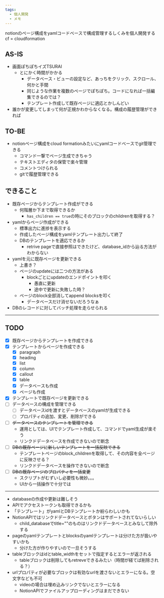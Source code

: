 ```yaml
---
tags:
  - 個人開発
  - メモ
---
```

notionのページ構成をyamlコードベースで構成管理するしくみを個人開発する
cf = cloudformation

## AS-IS
- 画面ぽちぽちイズTSURAI
	- とにかく時間がかかる
		- データベース・ビューの設定など、あっちをクリック、スクロール、何かと手間
		- 同じような作業を複数のページでぽちぽち。コードになれば一括編集できるのでは？
		- テンプレート作成して既存ページに適応とかしんどい
- 誰かが変更してしまって何が正規かわからなくなる。構成の履歴管理ができれば

## TO-BE
- notionページ構成をcloud formationみたいにyamlコードベースでgit管理できる
	- コマンド一撃でページ生成できちゃう
	- テキストエディタの保管で楽々管理
	- コメントつけられる
	- gitで履歴管理できる

## できること
- 既存ページからテンプレート作成ができる
	- 何階層か下まで取得できるか
		- `has_children == true`の時にそのブロックのchildrenを取得する？
- yamlからページ作成ができる
	- 標準出力に進捗を表示する
	- 作成したページ構成をyamlテンプレート出力して終了
	- DBのテンプレートを適応できるか
		- retrive pageで直接参照はできたけど、database_idから辿る方法がわからない
- yamlを元に既存ページを更新できる
	- 上書き？
	- ページのupdateには二つの方法がある
		- blockごとにupdateのエンドポイントを叩く
			- 愚直に更新
			- 途中で更新に失敗した時？
	- ページのblock全部消してappend blocksを叩く
		- データベースだけ消せないだろうなぁ
- DBのレコードに対してバッチ処理を走らせられる
---
## TODO
- [x] 既存ページからテンプレートを作成できる
- [x] テンプレートからページを作成できる
	- [x] paragraph
	- [x] heading
	- [x] list
	- [x] column
	- [x] callout
	- [x] table
	- [x] データベースも作成
	- [x] ページも作成
- [x] テンプレートで既存ページを更新できる
- [ ] データベースの構成を管理できる
	- [ ] データベースidを渡すとデータベースのyamlが生成できる
	- [ ] プロパティの追加、変更、削除ができる
- [ ] ~~データベースのテンプレートを管理できる~~
	- 運用としては、UIでテンプレート作成して、コマンドでyaml生成が楽そう
	- リンクドデータベースを作成できないので断念
- [ ] ~~DBの既存ページに新しいテンプレートを一括反映できる~~
	- テンプレートページのblock_childrenを取得して、その内容を全ページに反映させる？
	- リンクドデータベースを操作できないので断念
- [ ] ~~DBの既存ページのプロパティを一括変更~~
	- スクリプトがむずいし必要性も微妙。。。
	- UIから一括操作で十分では

---
- databaseの作成や更新は難しそう
- APIでアクセストークンも取得できるかも
- 「テンプレート」がyamlとDBテンプレートか紛らわしいかも
- NotionAPIではリンクドデータベースとボタンはサポートされてないらしい
	- child_databaseでtitle=""のものはリンクドデータベースとみなして除外する
- pageのyamlテンプレートとblocksのyamlテンプレートは分けた方が扱いやすいかも
	- 分けた方が作りやすいので一旦そうする
- tableブロックはidとtable_widthをセットで指定するとエラーが返される
	- tableブロックは削除してもretreveできるみたい（時間が経てば削除される？）
- urlプロパティが必要なブロックは有効なurlを渡さないとエラーになる。空文字なども不可
	- videoの場合は埋め込みリンクでないとエラーになる
	- NotionAPIでファイルアップローディングはまだできない
